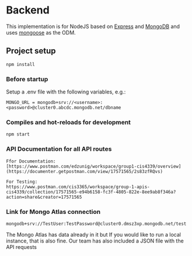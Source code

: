 # Backend

This implementation is for NodeJS based on [Express](https://expressjs.com/) and [MongoDB](https://www.mongodb.com/) and uses [mongoose](https://mongoosejs.com/) as the ODM.

## Project setup
```
npm install
```

### Before startup 
Setup a .env file with the following variables, e.g.:

```
MONGO_URL = mongodb+srv://<username>:<password>@cluster0.abcdc.mongodb.net/dbname
```

### Compiles and hot-reloads for development
```
npm start
```
### API Documentation for all API routes 
```
Ffor Documentation:
[https://www.postman.com/edzunig/workspace/group1-cis4339/overview](https://documenter.getpostman.com/view/17571565/2s83zfRQvs)

For Testing:
https://www.postman.com/cis3365/workspace/group-1-apis-cis4339/collection/17571565-e94b6158-fc3f-4805-822e-8ee9ab8f346a?action=share&creator=17571565
```
### Link for Mongo Atlas connection
```
mongodb+srv://TestUser:TestPassword@cluster0.dmsz3xp.mongodb.net/test
```
The Mongo Atlas has data already in it but If you would like to run a local instance, that is also fine.
Our team has also included a JSON file with the API requests
